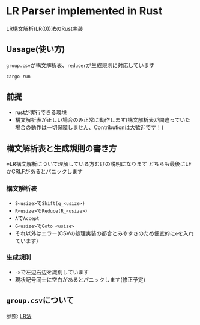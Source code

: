 # LR Parser implemented in Rust
LR構文解析(LR(0))法のRust実装

## Uasage(使い方)
`group.csv`が構文解析表、`reducer`が生成規則に対応しています

```sh
cargo run
```

## 前提
- rustが実行できる環境
- 構文解析表が正しい場合のみ正常に動作します(構文解析表が間違っていた場合の動作は一切保障しません、Contributionは大歓迎です！)

## 構文解析表と生成規則の書き方
※LR構文解析について理解している方むけの説明になります
どちらも最後にLFかCRLFがあるとパニックします

### 構文解析表
- `S<usize>`で`Shift(q_<usize>)`
- `R<usize>`で`Reduce(R_<usize>)`
- `A`で`Accept`
- `G<usize>`で`Goto <usize>`
- それ以外はエラー(CSVの処理実装の都合とみやすさのため便宜的に`e`を入れています)

### 生成規則
- `->`で左辺右辺を識別しています
- 現状記号同士に空白があるとパニックします(修正予定)

## `group.csv`について
参照: [LR法](https://wikipedia.org/wiki/LR_parser)
